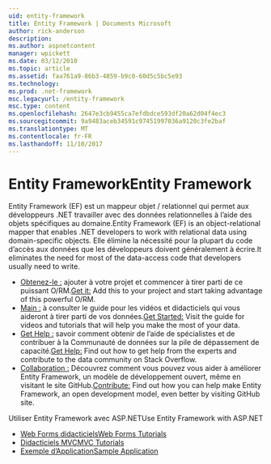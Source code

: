 ```yaml
---
uid: entity-framework
title: Entity Framework | Documents Microsoft
author: rick-anderson
description: 
ms.author: aspnetcontent
manager: wpickett
ms.date: 03/12/2010
ms.topic: article
ms.assetid: faa761a9-86b3-4859-b9c0-60d5c5bc5e93
ms.technology: 
ms.prod: .net-framework
msc.legacyurl: /entity-framework
msc.type: content
ms.openlocfilehash: 2647e3cb9455ca7efdbdce593df20a62d04f4ec3
ms.sourcegitcommit: 9a9483aceb34591c97451997036a9120c3fe2baf
ms.translationtype: MT
ms.contentlocale: fr-FR
ms.lasthandoff: 11/10/2017
---
```

<a name="entity-framework"></a><span data-ttu-id="87fc7-102">Entity Framework</span><span class="sxs-lookup"><span data-stu-id="87fc7-102">Entity Framework</span></span>
====================
<span data-ttu-id="87fc7-103">Entity Framework (EF) est un mappeur objet / relationnel qui permet aux développeurs .NET travailler avec des données relationnelles à l’aide des objets spécifiques au domaine.</span><span class="sxs-lookup"><span data-stu-id="87fc7-103">Entity Framework (EF) is an object-relational mapper that enables .NET developers to work with relational data using domain-specific objects.</span></span> <span data-ttu-id="87fc7-104">Elle élimine la nécessité pour la plupart du code d’accès aux données que les développeurs doivent généralement à écrire.</span><span class="sxs-lookup"><span data-stu-id="87fc7-104">It eliminates the need for most of the data-access code that developers usually need to write.</span></span>


- <span data-ttu-id="87fc7-105">[Obtenez-le :](https://msdn.com/data/ee712906) ajouter à votre projet et commencer à tirer parti de ce puissant O/RM.</span><span class="sxs-lookup"><span data-stu-id="87fc7-105">[Get it:](https://msdn.com/data/ee712906) Add this to your project and start taking advantage of this powerful O/RM.</span></span>
- <span data-ttu-id="87fc7-106">[Main :](https://msdn.com/data/ee712907) à consulter le guide pour les vidéos et didacticiels qui vous aideront à tirer parti de vos données.</span><span class="sxs-lookup"><span data-stu-id="87fc7-106">[Get Started:](https://msdn.com/data/ee712907) Visit the guide for videos and tutorials that will help you make the most of your data.</span></span>
- <span data-ttu-id="87fc7-107">[Get Help :](https://msdn.com/data/hh913619) savoir comment obtenir de l’aide de spécialistes et de contribuer à la Communauté de données sur la pile de dépassement de capacité.</span><span class="sxs-lookup"><span data-stu-id="87fc7-107">[Get Help:](https://msdn.com/data/hh913619) Find out how to get help from the experts and contribute to the data community on Stack Overflow.</span></span>
- <span data-ttu-id="87fc7-108">[Collaboration :](https://github.com/aspnet/EntityFramework6) Découvrez comment vous pouvez vous aider à améliorer Entity Framework, un modèle de développement ouvert, même en visitant le site GitHub.</span><span class="sxs-lookup"><span data-stu-id="87fc7-108">[Contribute:](https://github.com/aspnet/EntityFramework6) Find out how you can help make Entity Framework, an open development model, even better by visiting GitHub site.</span></span>


<span data-ttu-id="87fc7-109">Utiliser Entity Framework avec ASP.NET</span><span class="sxs-lookup"><span data-stu-id="87fc7-109">Use Entity Framework with ASP.NET</span></span>

- [<span data-ttu-id="87fc7-110">Web Forms didacticiels</span><span class="sxs-lookup"><span data-stu-id="87fc7-110">Web Forms Tutorials</span></span>](web-forms/overview/older-versions-getting-started/getting-started-with-ef/the-entity-framework-and-aspnet-getting-started-part-1.md)
- [<span data-ttu-id="87fc7-111">Didacticiels MVC</span><span class="sxs-lookup"><span data-stu-id="87fc7-111">MVC Tutorials</span></span>](mvc/overview/getting-started/getting-started-with-ef-using-mvc/creating-an-entity-framework-data-model-for-an-asp-net-mvc-application.md)
- [<span data-ttu-id="87fc7-112">Exemple d’Application</span><span class="sxs-lookup"><span data-stu-id="87fc7-112">Sample Application</span></span>](https://code.msdn.microsoft.com/ASPNET-MVC-Application-b01a9fe8)
